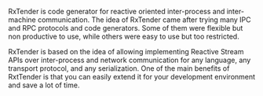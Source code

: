 
RxTender is code generator for reactive oriented inter-process and
inter-machine communication. The idea of RxTender came after trying many IPC
and RPC protocols and code generators. Some of them were flexible but non
productive to use, while others were easy to use but too restricted.

RxTender is based on the idea of allowing implementing Reactive Stream APIs
over inter-process and network communication for any language, any transport
protocol, and any serialization. One of the main benefits of RxtTender is that
you can easily extend it for your development environment and save a lot of
time.
